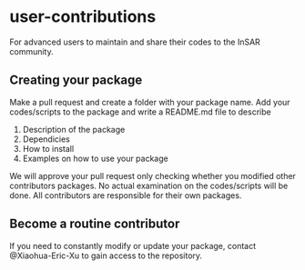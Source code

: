 # user-contributions
For advanced users to maintain and share their codes to the InSAR community.

## Creating your package
Make a pull request and create a folder with your package name. Add your codes/scripts to the package and write a README.md file to describe
1) Description of the package
2) Dependicies
3) How to install
4) Examples on how to use your package

We will approve your pull request only checking whether you modified other contributors packages. No actual examination on the codes/scripts will be done. All contributors are responsible for their own packages.

## Become a routine contributor 
If you need to constantly modify or update your package, contact @Xiaohua-Eric-Xu to gain access to the repository.
